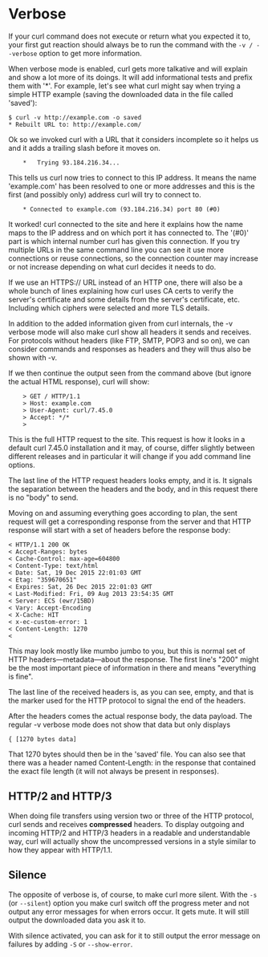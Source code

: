 # Verbose

If your curl command does not execute or return what you expected it to, your
first gut reaction should always be to run the command with the `-v /
--verbose` option to get more information.

When verbose mode is enabled, curl gets more talkative and will explain and
show a lot more of its doings. It will add informational tests and prefix them
with '\*'. For example, let's see what curl might say when trying a simple HTTP
example (saving the downloaded data in the file called 'saved'):

    $ curl -v http://example.com -o saved
    * Rebuilt URL to: http://example.com/

Ok so we invoked curl with a URL that it considers incomplete so it helps us
and it adds a trailing slash before it moves on.

~~~
    *   Trying 93.184.216.34...
~~~

This tells us curl now tries to connect to this IP address. It means the name
'example.com' has been resolved to one or more addresses and this is the first
(and possibly only) address curl will try to connect to.

~~~
    * Connected to example.com (93.184.216.34) port 80 (#0)
~~~

It worked! curl connected to the site and here it explains how the name maps
to the IP address and on which port it has connected to. The '(#0)' part is
which internal number curl has given this connection. If you try multiple URLs
in the same command line you can see it use more connections or reuse
connections, so the connection counter may increase or not increase
depending on what curl decides it needs to do.

If we use an HTTPS:// URL instead of an HTTP one, there will also be a whole
bunch of lines explaining how curl uses CA certs to verify the server's
certificate and some details from the server's certificate, etc. Including
which ciphers were selected and more TLS details.

In addition to the added information given from curl internals, the -v verbose
mode will also make curl show all headers it sends and receives. For protocols
without headers (like FTP, SMTP, POP3 and so on), we can consider commands and
responses as headers and they will thus also be shown with -v.

If we then continue the output seen from the command above (but ignore the
actual HTML response), curl will show:

~~~
    > GET / HTTP/1.1
    > Host: example.com
    > User-Agent: curl/7.45.0
    > Accept: */*
    >
~~~

This is the full HTTP request to the site. This request is how it looks
in a default curl 7.45.0 installation and it may, of course, differ slightly
between different releases and in particular it will change if you add command
line options.

The last line of the HTTP request headers looks empty, and it is. It
signals the separation between the headers and the body, and in this request
there is no "body" to send.

Moving on and assuming everything goes according to plan, the sent request
will get a corresponding response from the server and that HTTP response will
start with a set of headers before the response body:

    < HTTP/1.1 200 OK
    < Accept-Ranges: bytes
    < Cache-Control: max-age=604800
    < Content-Type: text/html
    < Date: Sat, 19 Dec 2015 22:01:03 GMT
    < Etag: "359670651"
    < Expires: Sat, 26 Dec 2015 22:01:03 GMT
    < Last-Modified: Fri, 09 Aug 2013 23:54:35 GMT
    < Server: ECS (ewr/15BD)
    < Vary: Accept-Encoding
    < X-Cache: HIT
    < x-ec-custom-error: 1
    < Content-Length: 1270
    <

This may look mostly like mumbo jumbo to you, but this is normal set of HTTP
headers—metadata—about the response. The first line's "200" might be the
most important piece of information in there and means "everything is fine".

The last line of the received headers is, as you can see, empty, and that is the
marker used for the HTTP protocol to signal the end of the headers.

After the headers comes the actual response body, the data payload. The
regular -v verbose mode does not show that data but only displays

    { [1270 bytes data]

That 1270 bytes should then be in the 'saved' file. You can also see that
there was a header named Content-Length: in the response that contained the
exact file length (it will not always be present in responses).

## HTTP/2 and HTTP/3

When doing file transfers using version two or three of the HTTP protocol,
curl sends and receives **compressed** headers. To display outgoing and
incoming HTTP/2 and HTTP/3 headers in a readable and understandable way, curl
will actually show the uncompressed versions in a style similar to how they
appear with HTTP/1.1.

## Silence

The opposite of verbose is, of course, to make curl more silent. With the `-s`
(or `--silent`) option you make curl switch off the progress meter and not
output any error messages for when errors occur. It gets mute. It will still
output the downloaded data you ask it to.

With silence activated, you can ask for it to still output the error message on
failures by adding `-S` or `--show-error`.
